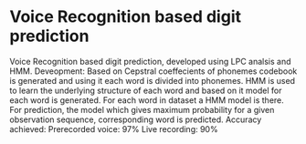 # Voice Recognition based digit prediction
 Voice Recognition based digit prediction, developed using LPC analsis and HMM.
Deveopment:
Based on Cepstral coeffecients of phonemes codebook is generated and using it each word is divided into phonemes.
HMM is used to learn the underlying structure of each word and based on it model for each word is generated.
For each word in dataset a HMM model is there. 
For prediction, the model which gives maximum probability for a given observation sequence, corresponding word is predicted.
Accuracy achieved:
Prerecorded voice: 97%
Live recording: 90%
